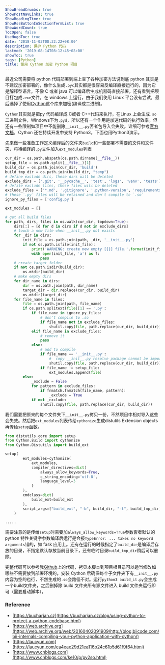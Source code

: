 ```yaml
---
ShowBreadCrumbs: true
ShowPostNavLinks: true
ShowReadingTime: true
ShowRssButtonInSectionTermList: true
ShowWordCount: true
TocOpen: false
UseHugoToc: true
date: '2018-11-03T08:32:22+08:00'
description: 保护 Python 代码
lastmod: '2019-08-14T08:12:45+08:00'
showToc: true
tags: [Python]
title: 使用 Cython 加密 Python 项目
---
```


最近公司需要将 python 代码部署到端上查了各种加密方法说到底 python 其实是不建议加密部署的，像什么生成`.pyc`其实都是很容易反编译直接运行的，因为它是解释型语言。不像 C 或者 java 可以编译后生成机器码直接部署。还有看到把项目打包成`.exe`文件，在 windows 上运行，由于我们使用 Linux 平台没有尝试，最后选择了使用[Cython](https://cython.org/)这个库来加密(编译成二进制)。

`Cython`其实就是把py 代码编译成 C或者 C++代码来执行，在Linux 上会生成`.so`二进制文件，Windows下为`.pyd`，所以还有一个作用是加速代码的执行效率。但还有一些限制如项目中不能删除`__init__.py`否者包导入会失败。详细可参考[官方文档](https://cython.readthedocs.io/en/latest/src/userguide/limitations.html#cython-limitations)，Cython 还在持续开发中支持 Python3，下面也用Python3演示。

先来做一些准备工作定义编译后的文件夹`build`和一些部署不需要的文件和文件夹，将待编译的`.py`文件加入`ext_modules`列表

```python
cur_dir = os.path.abspath(os.path.dirname(__file__))
setup_file = os.path.split(__file__)[1]
build_dir = os.path.join(cur_dir, 'build')
build_tmp_dir = os.path.join(build_dir, "temp")
# define exclude dirs, these dirs will be deleted
exclude_dirs = ['.git', '__pycache__', 'test', 'logs', 'venv', 'tests']
# defile exclude files, these files will be deleted
exclude_files = ['*.md', '.gitignore', '.python-version', 'requirements.txt', '*.pyc', '*.c']
# these `.py` files will be retained and don't compile to `.so`
ignore_py_files = ['config.py']

ext_modules = []

# get all build files
for path, dirs, files in os.walk(cur_dir, topdown=True):
    dirs[:] = [d for d in dirs if d not in exclude_dirs]
    # touch a new file when __init__.py not exists
    for _dir in dirs:
        init_file = os.path.join(path, _dir, '__init__.py')
        if not os.path.isfile(init_file):
            print('WARNING: create new empty [{}] file.'.format(init_file))
            with open(init_file, 'a') as f:
                pass
    # create target folder
    if not os.path.isdir(build_dir):
        os.mkdir(build_dir)
    # make empty dirs
    for dir_name in dirs:
        dir = os.path.join(path, dir_name)
        target_dir = dir.replace(cur_dir, build_dir)
        os.mkdir(target_dir)
    for file_name in files:
        file = os.path.join(path, file_name)
        if os.path.splitext(file)[1] == '.py':
            if file_name in ignore_py_files:
                # don't compile to .so
                if file_name not in exclude_files:
                    shutil.copy(file, path.replace(cur_dir, build_dir))
            elif file_name in exclude_files:
                # remove it
                pass
            else:
                # add to compile
                if file_name == '__init__.py':
                    #  copy __init__.py resolve package cannot be imported
                    shutil.copy(file, path.replace(cur_dir, build_dir))
                if file_name != setup_file:
                    ext_modules.append(file)
        else:
            _exclude = False
            for pattern in exclude_files:
                if fnmatch.fnmatch(file_name, pattern):
                    _exclude = True
            if not _exclude:
                shutil.copy(file, path.replace(cur_dir, build_dir))

```

我们需要把原来的每个文件夹下`__init__.py`拷贝一份，不然项目中相对导入这些会失效。然后把`ext_modules`列表传给`cythonize`生成distutils Extension objects再传给`setup`函数。

```python
from distutils.core import setup
from Cython.Build import cythonize
from Cython.Distutils import build_ext

setup(
        ext_modules=cythonize(
            ext_modules,
            compiler_directives=dict(
                always_allow_keywords=True,
                c_string_encoding='utf-8',
                language_level=3
            )
        ),
        cmdclass=dict(
            build_ext=build_ext
        ),
        script_args=["build_ext", "-b", build_dir, "-t", build_tmp_dir]
    )

.....
```

需要注意的是传给`setup`时需要加`always_allow_keywords=True`参数否者默认的python 特性关键字参数编译后运行是会报`TypeError: ... takes no keyword arguments`错的，如 fask 应用上。还有在运行的时候指定了`build_dir`是编译后存放的目录，不指定默认存放当前目录下，还有临时目录`build_tmp_dir`稍后可以删除。

完整代码可以参考我[Github](https://github.com/fangjh13/protect_python_code/blob/master/build_it.py)上的代码，拷贝本脚本到项目根目录可以适当修改如哪些不需要放到部署环境的，安装 Cython 后确保每个子文件夹下有`__init__.py`内容为空的也行，不然生成的`.so`会路径不对。运行`python3 build_it.py`会生成一个build文件夹，之后删掉除 build 文件夹所有源文件进入 build 文件夹运行即可（需要启动脚本）。

### Reference

- [https://bucharjan.cz](https://bucharjan.cz/blog/using-cython-to-protect-a-python-codebase.html)
- [https://web.archive.org](https://web.archive.org/web/20160402091909/http://blog.biicode.com/bii-internals-compiling-your-python-application-with-cython/)
- [https://laucyun.com](https://laucyun.com/ea4eae29d21ea116b24c61b5d61f9f64.html)
- [https://www.cnblogs.com](https://www.cnblogs.com/ke10/p/py2so.html)